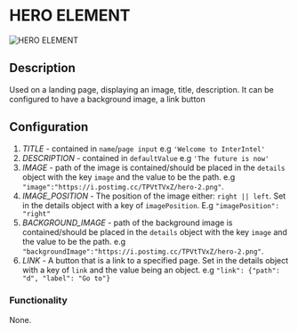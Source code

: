# HERO ELEMENT

![HERO ELEMENT](https://i.postimg.cc/28tFVx4M/Screenshot-from-2024-01-24-20-27-35.png)

## Description

Used on a landing page, displaying an image, title, description.
It can be configured to have a background image, a link button

## Configuration

1. *TITLE* - contained in `name`/`page input` e.g `'Welcome to InterIntel'`
2. *DESCRIPTION* - contained in `defaultValue` e.g `'The future is now'`
3. *IMAGE* - path of the image is contained/should be placed in the  `details` object with the key `image` and the value to be the path. e.g `"image":"https://i.postimg.cc/TPVtTVxZ/hero-2.png"`.
4. *IMAGE_POSITION* - The position of the image either: `right || left`. Set in the details object with a key of `imagePosition`. E.g `"imagePosition": "right"`
5. *BACKGROUND_IMAGE* - path of the background image is contained/should be placed in the  `details` object with the key `image` and the value to be the path. e.g `"backgroundImage":"https://i.postimg.cc/TPVtTVxZ/hero-2.png"`.
6. *LINK* - A button that is a link to a specified page. Set in the details object with a key of `link` and the value being an object. e.g `"link": {"path": "d", "label": "Go to"}`

### Functionality

None.
